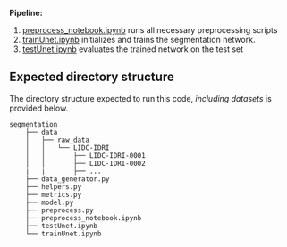 **Pipeline:**

1. [preprocess_notebook.ipynb](https://github.com/maggiebasta/lung-cancer-thesis/blob/master/segmentation/unet_2d/preprocess_notebook.ipynb) runs all necessary preprocessing scripts
2. [trainUnet.ipynb](https://github.com/maggiebasta/lung-cancer-thesis/blob/master/segmentation/unet_2d/trainUnet.ipynb) initializes and trains the segmentation network.
3. [testUnet.ipynb](https://github.com/maggiebasta/lung-cancer-thesis/blob/master/segmentation/unet_2d/testUnet.ipynb) evaluates the trained network on the test set


## Expected directory structure
The directory structure expected to run this code, *including datasets* is provided below.
```
segmentation
    ├── data
    │   ├── raw_data
    │   │   └── LIDC-IDRI
    │   │       ├── LIDC-IDRI-0001
    │   │       ├── LIDC-IDRI-0002
    |   |       ├── ...
    ├── data_generator.py
    ├── helpers.py
    ├── metrics.py
    ├── model.py
    ├── preprocess.py
    ├── preprocess_notebook.ipynb
    ├── testUnet.ipynb
    └── trainUnet.ipynb

```